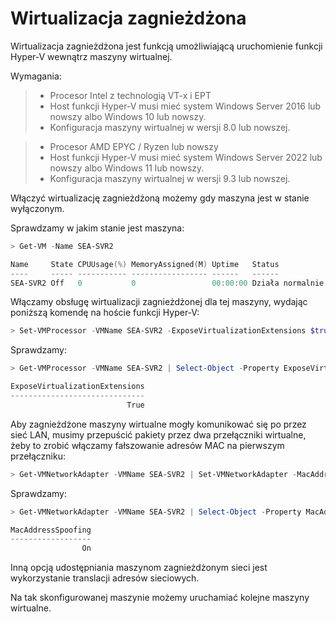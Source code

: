 # Wirtualizacja zagnieżdżona
Wirtualizacja zagnieżdżona jest funkcją umożliwiającą uruchomienie funkcji Hyper-V wewnątrz maszyny wirtualnej.

Wymagania:
> - Procesor Intel z technologią VT-x i EPT
> - Host funkcji Hyper-V musi mieć system Windows Server 2016 lub nowszy albo Windows 10 lub nowszy.
> - Konfiguracja maszyny wirtualnej w wersji 8.0 lub nowszej.

> - Procesor AMD EPYC / Ryzen lub nowszy
> - Host funkcji Hyper-V musi mieć system Windows Server 2022 lub nowszy albo Windows 11 lub nowszy.
> - Konfiguracja maszyny wirtualnej w wersji 9.3 lub nowszej.

Włączyć wirtualizację zagnieżdżoną możemy gdy maszyna jest w stanie wyłączonym.

Sprawdzamy w jakim stanie jest maszyna:
```powershell
> Get-VM -Name SEA-SVR2

Name     State CPUUsage(%) MemoryAssigned(M) Uptime   Status           Version
----     ----- ----------- ----------------- ------   ------           -------
SEA-SVR2 Off   0           0                 00:00:00 Działa normalnie 11.0   
```
Włączamy obsługę wirtualizacji zagnieżdżonej dla tej maszyny, wydając poniższą komendę na hoście funkcji Hyper-V:
```powershell
> Set-VMProcessor -VMName SEA-SVR2 -ExposeVirtualizationExtensions $true
```
Sprawdzamy:
```powershell
> Get-VMProcessor -VMName SEA-SVR2 | Select-Object -Property ExposeVirtualizationExtensions

ExposeVirtualizationExtensions
------------------------------
                          True
```
Aby zagnieżdżone maszyny wirtualne mogły komunikować się po przez sieć LAN, musimy przepuścić pakiety przez dwa przełączniki wirtualne, żeby to zrobić włączamy fałszowanie adresów MAC na pierwszym przełączniku:
```powershell
> Get-VMNetworkAdapter -VMName SEA-SVR2 | Set-VMNetworkAdapter -MacAddressSpoofing On
```
Sprawdzamy:
```powershell
> Get-VMNetworkAdapter -VMName SEA-SVR2 | Select-Object -Property MacAddressSpoofing

MacAddressSpoofing
------------------
                On
```
Inną opcją udostępniania maszynom zagnieżdżonym sieci jest wykorzystanie translacji adresów sieciowych.

Na tak skonfigurowanej maszynie możemy uruchamiać kolejne maszyny wirtualne.